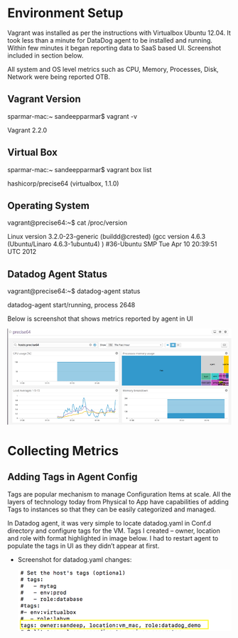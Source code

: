 # Environment Setup
Vagrant was installed as per the instructions with Virtualbox Ubuntu 12.04. 
It took less than a minute for DataDog agent to be installed and running. Within few minutes it began reporting data to SaaS based UI. Screenshot included in section below. 

All system and OS level metrics such as CPU, Memory, Processes, Disk, Network were being reported OTB.

## Vagrant Version
sparmar-mac:~ sandeepparmar$ vagrant -v

Vagrant 2.2.0

## Virtual Box
sparmar-mac:~ sandeepparmar$ vagrant box list

hashicorp/precise64 (virtualbox, 1.1.0)

## Operating System
vagrant@precise64:~$ cat /proc/version

Linux version 3.2.0-23-generic (buildd@crested) (gcc version 4.6.3 (Ubuntu/Linaro 4.6.3-1ubuntu4) ) #36-Ubuntu SMP Tue Apr 10 20:39:51 UTC 2012

## Datadog Agent Status

vagrant@precise64:~$ datadog-agent status 

datadog-agent start/running, process 2648

Below is screenshot that shows metrics reported by agent in UI

<img src="Images/Dashboard_Metrics.png" width="1500">


# Collecting Metrics

## Adding Tags in Agent Config
Tags are popular mechanism to manage Configuration Items at scale. All the layers of technology today from Physical to App have capabilities of adding Tags to instances so that they can be easily categorized and managed. 

In Datadog agent, it was very simple to locate datadog.yaml in Conf.d directory  and configure tags for the VM. Tags I created – owner, location and role with format highlighted in image below. I had to restart agent to populate the tags in UI as they didn’t appear at first. 

* Screenshot for datadog.yaml changes:

  <img src="Images/Tags.png" width="1000">
 
  
 



  
  








 
